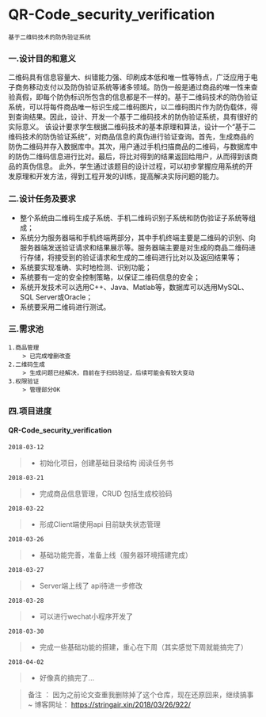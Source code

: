 # QR-Code_security_verification
	基于二维码技术的防伪验证系统 
### 一.设计目的和意义
二维码具有信息容量大、纠错能力强、印刷成本低和唯一性等特点，广泛应用于电子商务移动支付以及防伪验证系统等诸多领域。防伪一般是通过商品的唯一性来查验真假，即每个防伪标识所包含的信息都是不一样的。基于二维码技术的防伪验证系统，可以将每件商品唯一标识生成二维码图片，以二维码图片作为防伪载体，得到查询结果。因此，设计、开发一个基于二维码技术的防伪验证系统，具有很好的实际意义。
该设计要求学生根据二维码技术的基本原理和算法，设计一个“基于二维码技术的防伪验证系统”，对商品信息的真伪进行验证查询。首先，生成商品的防伪二维码并存入数据库中。其次，用户通过手机扫描商品的二维码，与数据库中的防伪二维码信息进行比对。最后，将比对得到的结果返回给用户，从而得到该商品的真伪信息。
此外，学生通过该题目的设计过程，可以初步掌握应用系统的开发原理和开发方法，得到工程开发的训练，提高解决实际问题的能力。
### 二.设计任务及要求
- 整个系统由二维码生成子系统、手机二维码识别子系统和防伪验证子系统等组成；
- 系统分为服务器端和手机终端两部分，其中手机终端主要是二维码的识别、向服务器端发送验证请求和结果展示等。服务器端主要是对生成的商品二维码进行存储，将接受到的验证请求和生成的二维码进行比对以及返回结果等；
- 系统要实现准确、实时地检测、识别功能；
- 系统要有一定的安全控制策略，以保证二维码信息的安全；
- 系统开发技术可以选用C++、Java、Matlab等，数据库可以选用MySQL、SQL Server或Oracle；
- 系统要采用二维码进行测试。

### 三.需求池
	1.商品管理
		> 已完成增删改查
	2.二维码生成
		> 生成问题已经解决，目前在于扫码验证，后续可能会有较大变动
	3.权限验证
		> 管理部分OK
### 四.项目进度
#### QR-Code_security_verification

`2018-03-12`
> - 初始化项目，创建基础目录结构 阅读任务书

`2018-03-21`
> - 完成商品信息管理，CRUD 包括生成校验码

`2018-03-22`
> - 形成Client端使用api 目前缺失状态管理

`2018-03-26`
> - 基础功能完善，准备上线（服务器环境搭建完成）

`2018-03-27`
> - Server端上线了 api待进一步修改

`2018-03-28`
> - 可以进行wechat小程序开发了

`2018-03-30`
> - 完成一些基础功能的搭建，重心在下周（其实感觉下周就能搞完了）

`2018-04-02`
> - 好像真的搞完了...

> 备注 ： 因为之前论文查重我删除掉了这个仓库，现在还原回来，继续搞事~
  博客网址： https://stringair.xin/2018/03/26/922/
